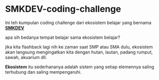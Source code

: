 # SMKDEV-coding-challenge
Ini teh kumpulan coding challenge dari ekosistem belajar yang bernama [**SMKDEV**](https://www.smk.dev/)

apa sih bedanya tempat belajar sama ekosistem belajar?

jika kita flashback lagi nih ke zaman saat SMP atau SMA dulu, ekosistem akan langsung mengingatkan kita dengan hutan, lautan, padang rumput, sawah, akuarium dll.

**Ekosistem** itu sederhananya adalah sistem yang setiap elemennya saling terhubung dan saling mempengaruhi.
